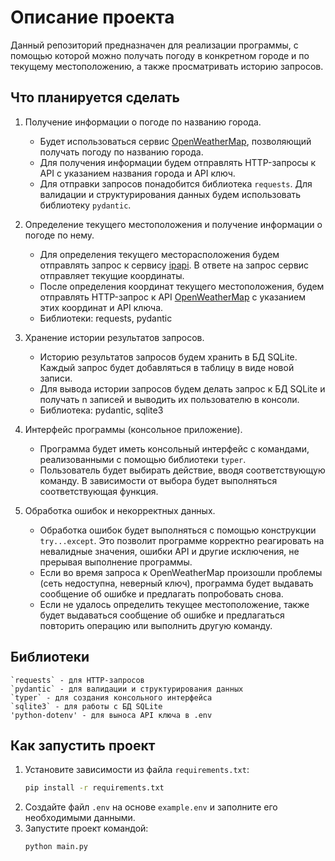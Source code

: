 

# Описание проекта

Данный репозиторий предназначен для реализации программы, с помощью которой можно получать погоду в конкретном городе и по текущему местоположению, а также просматривать историю запросов.

## Что планируется сделать

1. Получение информации о погоде по названию города.  
   - Будет использоваться сервис [OpenWeatherMap](https://openweathermap.org/current), позволяющий получать погоду по названию города.    
   - Для получения информации будем отправлять HTTP-запросы к API с указанием названия города и API ключ.  
   - Для отправки запросов понадобится библиотека `requests`. Для валидации и структурирования данных будем использовать библиотеку `pydantic`.

2. Определение текущего местоположения и получение информации о погоде по нему.  
   - Для определения текущего месторасположения будем отправлять запрос к сервису [ipapi](https://ipapi.co/json). В ответе на запрос сервис отправляет текущие координаты.  
   - После определения координат текущего местоположения, будем отправлять HTTP-запрос к API [OpenWeatherMap](https://openweathermap.org/current) с указанием этих координат и API ключа. 
   - Библиотеки: requests, pydantic

3. Хранение истории результатов запросов.  
   - Историю результатов запросов будем хранить в БД SQLite. Каждый запрос будет добавляться в таблицу в виде новой записи.    
   - Для вывода истории запросов будем делать запрос к БД SQLite и получать n записей и выводить их пользователю в консоли.
   - Библиотека: pydantic, sqlite3

4. Интерфейс программы (консольное приложение).  
   - Программа будет иметь консольный интерфейс с командами, реализованными с помощью библиотеки `typer`.
   - Пользователь будет выбирать действие, вводя соответствующую команду. В зависимости от выбора будет выполняться соответствующая функция.

5. Обработка ошибок и некорректных данных.  
   - Обработка ошибок будет выполняться с помощью конструкции `try...except`. Это позволит программе корректно реагировать на невалидные значения, ошибки API и другие исключения, не прерывая выполнение программы. 
   - Если во время запроса к OpenWeatherMap произошли проблемы (сеть недоступна, неверный ключ), программа будет выдавать сообщение об ошибке и предлагать попробовать снова.
   - Если не удалось определить текущее местоположение, также будет выдаваться сообщение об ошибке и предлагаться повторить операцию или выполнить другую команду.

## Библиотеки

    `requests` - для HTTP-запросов
    `pydantic` - для валидации и структурирования данных
    `typer` - для создания консольного интерфейса
    `sqlite3` - для работы с БД SQLite
    'python-dotenv' - для выноса API ключа в .env

## Как запустить проект

1. Установите зависимости из файла `requirements.txt`:
   ```bash
   pip install -r requirements.txt
   ```
2. Создайте файл `.env` на основе `example.env` и заполните его необходимыми данными.  
3. Запустите проект командой:
   ```bash
   python main.py
   ```
